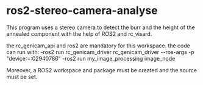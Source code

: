 # ros2-stereo-camera-analyse
This program uses a stereo camera to detect the burr and the height of the annealed component with the help of ROS2 and rc_visard.

the rc_genicam_api and ros2 are mandatory for this workspace.
the code can run with:
	-ros2 run rc_genicam_driver rc_genicam_driver --ros-args -p "device:=:02940786"
	-ros2 run my_image_processing image_node
	
Moreover, a ROS2 workspace and package must be created and the source must be set.

